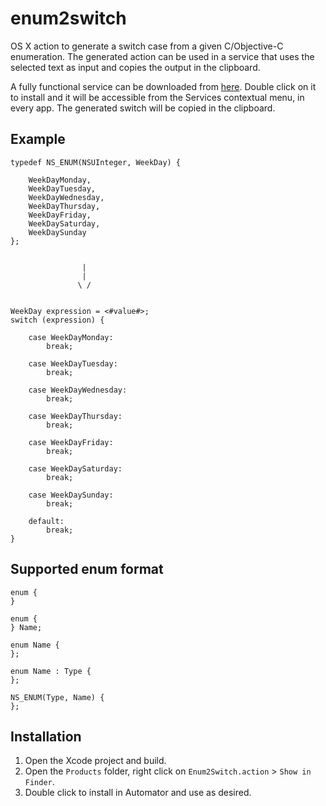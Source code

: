enum2switch
===========

OS X action to generate a switch case from a given C/Objective-C enumeration. The generated action can be used
in a service that uses the selected text as input and copies the output in the clipboard.

A fully functional service can be downloaded from [here](https://www.dropbox.com/s/m9z0z72n2g5pvmt/Enum2Switch.zip). Double click on it to install and it will be accessible from the Services contextual menu, in every app. The generated switch will be copied in the clipboard.

Example
-------

	typedef NS_ENUM(NSUInteger, WeekDay) {

	    WeekDayMonday, 
	    WeekDayTuesday, 
	    WeekDayWednesday, 
	    WeekDayThursday, 
	    WeekDayFriday, 
	    WeekDaySaturday,
	    WeekDaySunday
	};


                    |
                    |
                   \ /


	WeekDay expression = <#value#>;
	switch (expression) {

		case WeekDayMonday:
			break;

		case WeekDayTuesday:
			break;

		case WeekDayWednesday:
			break;

		case WeekDayThursday:
			break;

		case WeekDayFriday:
			break;

		case WeekDaySaturday:
			break;

		case WeekDaySunday:
			break;

		default:
			break;
	}

Supported enum format
---------------------

	enum {
	}

	enum {
	} Name;

	enum Name {
	};

	enum Name : Type {
	};

	NS_ENUM(Type, Name) {
	};

Installation
------------

1. Open the Xcode project and build.
2. Open the `Products` folder, right click on `Enum2Switch.action` > `Show in Finder`.
3. Double click to install in Automator and use as desired.
